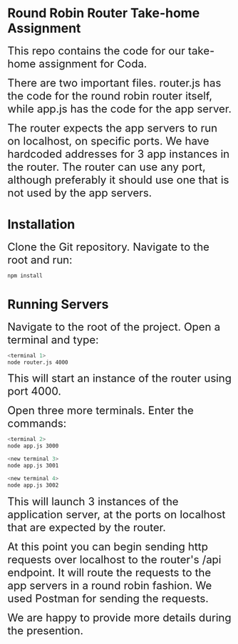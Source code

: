# Round Robin Router Take-home Assignment

<span style="font-size: 24px;">This repo contains the code for our take-home assignment for Coda. </span>

<span style="font-size: 24px;">There are two important files. router.js has the code for the round robin router itself, while app.js has the code for the app server. </span>

<span style="font-size: 24px;">The router expects the app servers to run on localhost, on specific ports. We have hardcoded addresses for 3 app instances in the router. The router can use any port, although preferably it should use one that is not used by the app servers. </span>

# Installation

<span style="font-size: 24px;">Clone the Git repository. Navigate to the root and run:</span>

```bash
npm install
```

# Running Servers

<span style="font-size: 24px;">Navigate to the root of the project. Open a terminal and type:</span>

```bash
<terminal 1>
node router.js 4000
```

<span style="font-size: 24px;">This will start an instance of the router using port 4000.</span>

<span style="font-size: 24px;">Open three more terminals. Enter the commands:</span>

```bash
<terminal 2>
node app.js 3000
```

```bash
<new terminal 3>
node app.js 3001
```

```bash
<new terminal 4>
node app.js 3002
```

<span style="font-size: 24px;">This will launch 3 instances of the application server, at the ports on localhost that are expected by the router.</span>

<span style="font-size: 24px;">At this point you can begin sending http requests over localhost to the router's /api endpoint. It will route the requests to the app servers in a round robin fashion. We used Postman for sending the requests. </span>

<span style="font-size: 24px;">We are happy to provide more details during the presention.</span>
